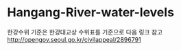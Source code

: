 # Hangang-River-water-levels

한강수위 기준은 한강대교상 수위표를 기준으로 다음 링크 참고
http://opengov.seoul.go.kr/civilappeal/2896791



